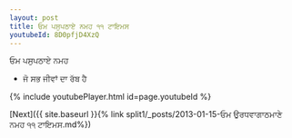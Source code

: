 ```yaml
---
layout: post
title: ਓਮ ਪਸੁਪਠਾਏ ਨਮਹ ੧੧ ਟਾਇਮਸ
youtubeId: 8D0pfjD4XzQ
---
```

 
 
 ਓਮ ਪਸੁਪਠਾਏ ਨਮਹ  
 
 -  ਜੋ ਸਭ ਜੀਵਾਂ ਦਾ ਰੱਬ ਹੈ 
 
  
 
  
 
 
 
 
 
 


{% include youtubePlayer.html id=page.youtubeId %}
 
[Next]({{ site.baseurl }}{% link  split1/_posts/2013-01-15-ਓਮ ਉਰਧਵਾਗਾਠਮਾਣੇ ਨਮਹ ੧੧ ਟਾਇਮਸ.md%})
 
